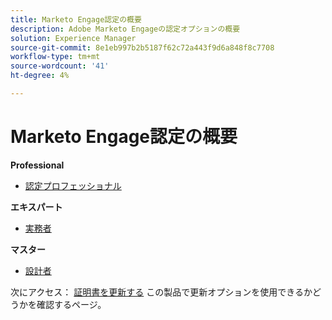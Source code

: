 ```yaml
---
title: Marketo Engage認定の概要
description: Adobe Marketo Engageの認定オプションの概要
solution: Experience Manager
source-git-commit: 8e1eb997b2b5187f62c72a443f9d6a848f8c7708
workflow-type: tm+mt
source-wordcount: '41'
ht-degree: 4%

---
```


# Marketo Engage認定の概要

**Professional**

* [認定プロフェッショナル](/help/certifications/ame/ame-p.md) <!--AD0-E555-->

**エキスパート**

* [実務者](/help/certifications/ame/ame-e-business.md) <!--AD0-E559-->

**マスター**

* [設計者](/help/certifications/ame/ame-m-architect.md) <!--AD0-E556-->

次にアクセス： [証明書を更新する](/help/certifications/renew.md) この製品で更新オプションを使用できるかどうかを確認するページ。
